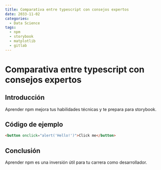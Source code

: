 ```yaml
---
title: Comparativa entre typescript con consejos expertos
date: 2033-11-02
categories:
  - Data Science
tags:
  - npm
  - storybook
  - matplotlib
  - gitlab
---
```


# Comparativa entre typescript con consejos expertos

## Introducción

Aprender npm mejora tus habilidades técnicas y te prepara para storybook.

## Código de ejemplo

```html
<button onclick="alert('Hello!')">Click me</button>
```

## Conclusión

Aprender npm es una inversión útil para tu carrera como desarrollador.